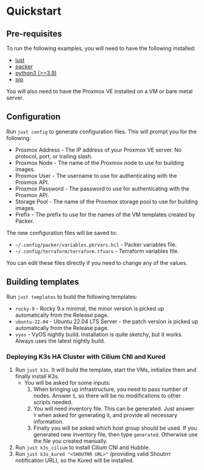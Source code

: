 # Quickstart

## Pre-requisites

To run the following examples, you will need to have the following installed:

- [just](https://github.com/casey/just)
- [packer](https://www.packer.io/)
- [python3 (>=3.9)](https://www.python.org/downloads/)
- [pip](https://pip.pypa.io/en/stable/getting-started/)

You will also need to have the Proxmox VE installed on a VM or bare metal server.

## Configuration

Run `just config` to generate configuration files. This will prompt you for the following:

- Proxmox Address - The IP address of your Proxmox VE server. No protocol, port, or trailing slash.
- Proxmox Node - The name of the Proxmox node to use for building images.
- Proxmox User - The username to use for authenticating with the Proxmox API.
- Proxmox Password - The password to use for authenticating with the Proxmox API.
- Storage Pool - The name of the Proxmox storage pool to use for building images.
- Prefix - The prefix to use for the names of the VM templates created by Packer.

The new configuration files will be saved to:

- `~/.config/packer/variables.pkrvars.hcl` - Packer variables file.
- `~/.config/terraform/terraform.tfvars` - Terraform variables file.

You can edit these files directly if you need to change any of the values.

## Building templates

Run `just templates` to build the following templates:

- `rocky-9` - Rocky 9.x minimal, the minor version is picked up automatically from the Release page.
- `ubuntu-22.04` - Ubuntu 22.04 LTS Server - the patch version is picked up automatically from the Release page.
- `vyos` - VyOS nightly build. Installation is quite sketchy, but it works. Always uses the latest nightly build.

### Deploying K3s HA Cluster with Cilium CNI and Kured

1. Run `just k3s`. It will build the template, start the VMs, initialize them and finally install K3s.
    - You will be asked for some inputs:
        1. When bringing up infrastructure, you need to pass number of nodes. Answer `5`, so there will be no modifications to other scripts needed.
        2. You will need inventory file. This can be generated. Just answer `Y` when asked for generating it, and provide all necessary information.
        3. Finally you will be asked which host group should be used. If you generated new inventory file, then type `generated`. Otherwise use the file you created manually.
2. Run `just k3s_cilium` to install Cilium CNI and Hubble.
3. Run `just k3s_kured "<SHOUTRR URL>"` (providing valid Shoutrrr notification URL), so the Kured will be installed.
